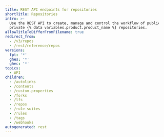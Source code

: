 ```yaml
---
title: REST API endpoints for repositories
shortTitle: Repositories
intro: >-
  Use the REST API to create, manage and control the workflow of public and
  private {% data variables.product.product_name %} repositories.
allowTitleToDifferFromFilename: true
redirect_from:
  - /v3/repos
  - /rest/reference/repos
versions:
  fpt: '*'
  ghes: '*'
  ghec: '*'
topics:
  - API
children:
  - /autolinks
  - /contents
  - /custom-properties
  - /forks
  - /lfs
  - /repos
  - /rule-suites
  - /rules
  - /tags
  - /webhooks
autogenerated: rest
---
```




<!-- Content after this section is automatically generated -->
